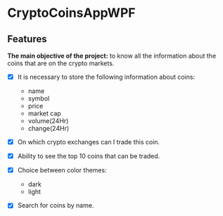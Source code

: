 # CryptoCoinsAppWPF
## Features
**The main objective of the project:** to know all the information about the coins that are on the crypto markets.
- [x] It is necessary to store the following information about coins:
    * name  
    * symbol
    * price
    * market cap
    * volume(24Hr)
    * change(24Hr)
- [x] On which crypto exchanges can I trade this coin.
- [x] Ability to see the top 10 coins that can be traded.
- [x] Choice between color themes:
    * dark
    * light
- [x] Search for coins by name.   

